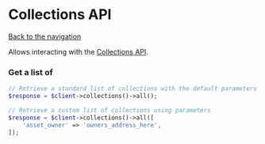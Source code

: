 # Collections API

[Back to the navigation](README.md)

Allows interacting with the [Collections API](https://docs.opensea.io/reference/retrieving-collections).

### Get a list of 

```php
// Retrieve a standard list of collections with the default parameters
$response = $client->collections()->all();

// Retrieve a custom list of collections using parameters
$response = $client->collections()->all([
    'asset_owner' => 'owners_address_here',
]);
```
